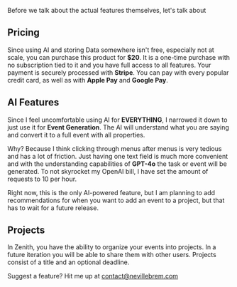 Before we talk about the actual features themselves, let's talk about

## Pricing

Since using AI and storing Data somewhere isn't free, especially not at scale, you can purchase this product for **$20**. It is a one-time purchase with no subscription tied to it and you have full access to all features. Your payment is securely processed with **Stripe**. You can pay with every popular credit card, as well as with **Apple Pay** and **Google Pay**.

## AI Features

Since I feel uncomfortable using AI for **EVERYTHING**, I narrowed it down to just use it for **Event Generation**. The AI will understand what you are saying and convert it to a full event with all properties.

Why? Because I think clicking through menus after menus is very tedious and has a lot of friction. Just having one text field is much more convenient and with the understanding capabilities of **GPT-4o** the task or event will be generated. To not skyrocket my OpenAI bill, I have set the amount of requests to 10 per hour.

Right now, this is the only AI-powered feature, but I am planning to add recommendations for when you want to add an event to a project, but that has to wait for a future release.

## Projects

In Zenith, you have the ability to organize your events into projects. In a future iteration you will be able to share them with other users. Projects consist of a title and an optional deadline.

Suggest a feature? Hit me up at [contact@nevillebrem.com](mailto:contact@nevillebrem.com)
